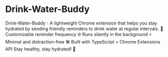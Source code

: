 # Drink-Water-Buddy
Drink-Water-Buddy 💧  A lightweight Chrome extension that helps you stay hydrated by sending friendly reminders to drink water at regular intervals.  🔔 Customizable reminder frequency  🌐 Runs silently in the background  ⚡ Minimal and distraction-free  🛠️ Built with TypeScript + Chrome Extensions API  Stay healthy, stay hydrated! 🥤
